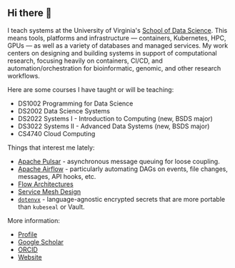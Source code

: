 ## Hi there 👋

I teach systems at the University of Virginia's [School of Data Science](https://datascience.virginia.edu/). This means tools, platforms and infrastructure — containers, Kubernetes, HPC, GPUs — as well as a variety of databases and managed services. My work centers on designing and building systems in support of computational research, focusing heavily on containers, CI/CD, and automation/orchestration for bioinformatic, genomic, and other research workflows.

Here are some courses I have taught or will be teaching:

- DS1002 Programming for Data Science
- DS2002 Data Science Systems
- DS2022 Systems I - Introduction to Computing (new, BSDS major)
- DS3022 Systems II - Advanced Data Systems (new, BSDS major)
- CS4740 Cloud Computing

Things that interest me lately:

- [Apache Pulsar](https://pulsar.apache.org/) - asynchronous message queuing for loose coupling.
- [Apache Airflow](https://airflow.apache.org/) - particularly automating DAGs on events, file changes, messages, API hooks, etc.
- [Flow Architectures](https://learning.oreilly.com/library/view/flow-architectures/9781492075882/)
- [Service Mesh Design](https://developer.hashicorp.com/consul/docs/concepts/service-mesh)
- [`dotenvx`](https://github.com/dotenvx/dotenvx) - language-agnostic encrypted secrets that are more portable than `kubeseal` or Vault.

More information:

- [Profile](https://datascience.virginia.edu/people/neal-magee)
- [Google Scholar](https://scholar.google.com/citations?user=2qcTM38AAAAJ&hl=en)
- [ORCID](https://orcid.org/0000-0001-6101-5079)
- [Website](https://nmagee.github.io/)
